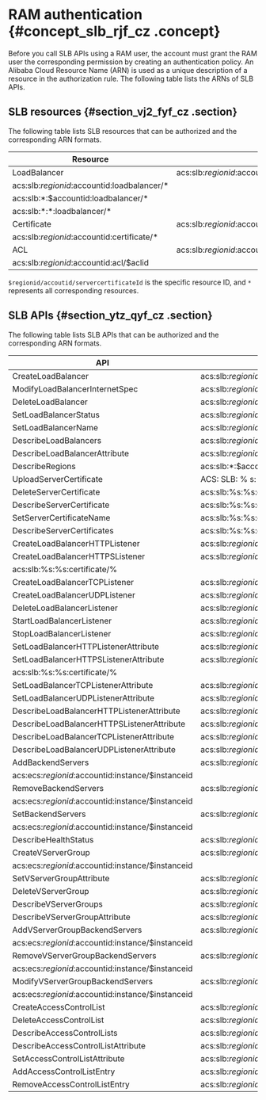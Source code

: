 # RAM authentication {#concept_slb_rjf_cz .concept}

Before you call SLB APIs using a RAM user, the account must grant the RAM user the corresponding permission by creating an authentication policy. An Alibaba Cloud Resource Name \(ARN\) is used as a unique description of a resource in the authorization rule. The following table lists the ARNs of SLB APIs.

## SLB resources {#section_vj2_fyf_cz .section}

The following table lists SLB resources that can be authorized and the corresponding ARN formats.

|Resource|ARN|
|--------|---|
|LoadBalancer|acs:slb:$regionid:$accountid:loadbalancer/$loadbalancerid|
|acs:slb:$regionid:$accountid:loadbalancer/\*|
|acs:slb:\*:$accountid:loadbalancer/\*|
|acs:slb:\*:\*:loadbalancer/\*|
|Certificate|acs:slb:$regionid:$accountid:certificate/$servercertificateId|
|acs:slb:$regionid:$accountid:certificate/\*|
|ACL|acs:slb:$regionid:$accountid:acl/\*|
|acs:slb:$regionid:$accountid:acl/$aclid|

`$regionid/accoutid/servercertificateId` is the specific resource ID, and `*` represents all corresponding resources.

## SLB APIs {#section_ytz_qyf_cz .section}

The following table lists SLB APIs that can be authorized and the corresponding ARN formats.

|API|ARN format|
|---|----------|
|CreateLoadBalancer|acs:slb:$regionid:$accountid:loadbalancer/\*|
|ModifyLoadBalancerInternetSpec|acs:slb:$regionid:$accountid:loadbalancer/$loadbalancerid|
|DeleteLoadBalancer|acs:slb:$regionid:$accountid:loadbalancer/$loadbalancerid|
|SetLoadBalancerStatus|acs:slb:$regionid:$accountid:loadbalancer/$loadbalancerid|
|SetLoadBalancerName|acs:slb:$regionid:$accountid:loadbalancer/$loadbalancerid|
|DescribeLoadBalancers|acs:slb:$regionid:$accountid:loadbalancer/\*|
|DescribeLoadBalancerAttribute|acs:slb:$regionid:$accountid:loadbalancer/$loadbalancerid|
|DescribeRegions|acs:slb:\*:$accountid:\*|
|UploadServerCertificate|ACS: SLB: % s: Certificate /\*|
|DeleteServerCertificate|acs:slb:%s:%s:certificate/%|
|DescribeServerCertificate|acs:slb:%s:%s:certificate/%|
|SetServerCertificateName|acs:slb:%s:%s:certificate/%|
|DescribeServerCertificates|acs:slb:%s:%s:certificate/\*|
|CreateLoadBalancerHTTPListener|acs:slb:$regionid:$accountid:loadbalancer/$loadbalancerid|
|CreateLoadBalancerHTTPSListener|acs:slb:$regionid:$accountid:loadbalancer/$loadbalancerid|
|acs:slb:%s:%s:certificate/%|
|CreateLoadBalancerTCPListener|acs:slb:$regionid:$accountid:loadbalancer/$loadbalancerid|
|CreateLoadBalancerUDPListener|acs:slb:$regionid:$accountid:loadbalancer/$loadbalancerid|
|DeleteLoadBalancerListener|acs:slb:$regionid:$accountid:loadbalancer/$loadbalancerid|
|StartLoadBalancerListener|acs:slb:$regionid:$accountid:loadbalancer/$loadbalancerid|
|StopLoadBalancerListener|acs:slb:$regionid:$accountid:loadbalancer/$loadbalancerid|
|SetLoadBalancerHTTPListenerAttribute|acs:slb:$regionid:$accountid:loadbalancer/$loadbalancerid|
|SetLoadBalancerHTTPSListenerAttribute|acs:slb:$regionid:$accountid:loadbalancer/$loadbalancerid|
|acs:slb:%s:%s:certificate/%|
|SetLoadBalancerTCPListenerAttribute|acs:slb:$regionid:$accountid:loadbalancer/$loadbalancerid|
|SetLoadBalancerUDPListenerAttribute|acs:slb:$regionid:$accountid:loadbalancer/$loadbalancerid|
|DescribeLoadBalancerHTTPListenerAttribute|acs:slb:$regionid:$accountid:loadbalancer/$loadbalancerid|
|DescribeLoadBalancerHTTPSListenerAttribute|acs:slb:$regionid:$accountid:loadbalancer/$loadbalancerid|
|DescribeLoadBalancerTCPListenerAttribute|acs:slb:$regionid:$accountid:loadbalancer/$loadbalancerid|
|DescribeLoadBalancerUDPListenerAttribute|acs:slb:$regionid:$accountid:loadbalancer/$loadbalancerid|
|AddBackendServers|acs:slb:$regionid:$accountid:loadbalancer/$loadbalancerid|
|acs:ecs:$regionid:$accountid:instance/$instanceid|
|RemoveBackendServers|acs:slb:$regionid:$accountid:loadbalancer/$loadbalancerid|
|acs:ecs:$regionid:$accountid:instance/$instanceid|
|SetBackendServers|acs:slb:$regionid:$accountid:loadbalancer/$loadbalancerid|
|acs:ecs:$regionid:$accountid:instance/$instanceid|
|DescribeHealthStatus|acs:slb:$regionid:$accountid:loadbalancer/$loadbalancerid|
|CreateVServerGroup|acs:slb:$regionid:$accountid:loadbalancer/$loadbalancerid|
|acs:ecs:$regionid:$accountid:instance/$instanceid|
|SetVServerGroupAttribute|acs:slb:$regionid:$accountid:loadbalancer/$loadbalancerid|
|DeleteVServerGroup|acs:slb:$regionid:$accountid:loadbalancer/$loadbalancerid|
|DescribeVServerGroups|acs:slb:$regionid:$accountid:loadbalancer/$loadbalancerid|
|DescribeVServerGroupAttribute|acs:slb:$regionid:$accountid:loadbalancer/$loadbalancerid|
|AddVServerGroupBackendServers|acs:slb:$regionid:$accountid:loadbalancer/$loadbalancerid|
|acs:ecs:$regionid:$accountid:instance/$instanceid|
|RemoveVServerGroupBackendServers|acs:slb:$regionid:$accountid:loadbalancer/$loadbalancerid|
|acs:ecs:$regionid:$accountid:instance/$instanceid|
|ModifyVServerGroupBackendServers|acs:slb:$regionid:$accountid:loadbalancer/$loadbalancerid|
|acs:ecs:$regionid:$accountid:instance/$instanceid|
|CreateAccessControlList|acs:slb:$regionid:$accountid:acl/\*|
|DeleteAccessControlList|acs:slb:$regionid:$accountid:acl/$aclid|
|DescribeAccessControlLists|acs:slb:$regionid:$accountid:acl/$aclid|
|DescribeAccessControlListAttribute|acs:slb:$regionid:$accountid:acl/$aclid|
|SetAccessControlListAttribute|acs:slb:$regionid:$accountid:acl/$aclid|
|AddAccessControlListEntry|acs:slb:$regionid:$accountid:acl/$aclid|
|RemoveAccessControlListEntry|acs:slb:$regionid:$accountid:acl/$aclid|

